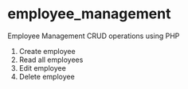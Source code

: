 # employee_management
Employee Management CRUD operations using PHP
1. Create employee
2. Read all employees
3. Edit employee
4. Delete employee

